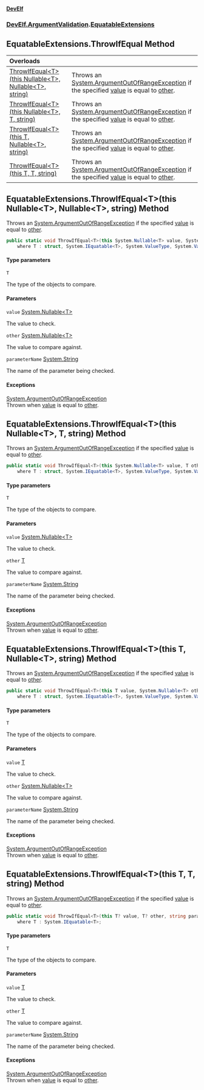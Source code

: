 #### [DevElf](README.md 'README')
### [DevElf\.ArgumentValidation](DevElf.ArgumentValidation.md 'DevElf\.ArgumentValidation').[EquatableExtensions](EquatableExtensions.md 'DevElf\.ArgumentValidation\.EquatableExtensions')

## EquatableExtensions\.ThrowIfEqual Method

| Overloads | |
| :--- | :--- |
| [ThrowIfEqual&lt;T&gt;\(this Nullable&lt;T&gt;, Nullable&lt;T&gt;, string\)](EquatableExtensions.ThrowIfEqual.md#DevElf.ArgumentValidation.EquatableExtensions.ThrowIfEqual_T_(thisSystem.Nullable_T_,System.Nullable_T_,string) 'DevElf\.ArgumentValidation\.EquatableExtensions\.ThrowIfEqual\<T\>\(this System\.Nullable\<T\>, System\.Nullable\<T\>, string\)') | Throws an [System\.ArgumentOutOfRangeException](https://learn.microsoft.com/en-us/dotnet/api/system.argumentoutofrangeexception 'System\.ArgumentOutOfRangeException') if the specified [value](EquatableExtensions.md#DevElf.ArgumentValidation.EquatableExtensions.ThrowIfEqual_T_(thisSystem.Nullable_T_,System.Nullable_T_,string).value 'DevElf\.ArgumentValidation\.EquatableExtensions\.ThrowIfEqual\<T\>\(this System\.Nullable\<T\>, System\.Nullable\<T\>, string\)\.value') is equal to [other](EquatableExtensions.md#DevElf.ArgumentValidation.EquatableExtensions.ThrowIfEqual_T_(thisSystem.Nullable_T_,System.Nullable_T_,string).other 'DevElf\.ArgumentValidation\.EquatableExtensions\.ThrowIfEqual\<T\>\(this System\.Nullable\<T\>, System\.Nullable\<T\>, string\)\.other')\. |
| [ThrowIfEqual&lt;T&gt;\(this Nullable&lt;T&gt;, T, string\)](EquatableExtensions.ThrowIfEqual.md#DevElf.ArgumentValidation.EquatableExtensions.ThrowIfEqual_T_(thisSystem.Nullable_T_,T,string) 'DevElf\.ArgumentValidation\.EquatableExtensions\.ThrowIfEqual\<T\>\(this System\.Nullable\<T\>, T, string\)') | Throws an [System\.ArgumentOutOfRangeException](https://learn.microsoft.com/en-us/dotnet/api/system.argumentoutofrangeexception 'System\.ArgumentOutOfRangeException') if the specified [value](EquatableExtensions.md#DevElf.ArgumentValidation.EquatableExtensions.ThrowIfEqual_T_(thisSystem.Nullable_T_,T,string).value 'DevElf\.ArgumentValidation\.EquatableExtensions\.ThrowIfEqual\<T\>\(this System\.Nullable\<T\>, T, string\)\.value') is equal to [other](EquatableExtensions.md#DevElf.ArgumentValidation.EquatableExtensions.ThrowIfEqual_T_(thisSystem.Nullable_T_,T,string).other 'DevElf\.ArgumentValidation\.EquatableExtensions\.ThrowIfEqual\<T\>\(this System\.Nullable\<T\>, T, string\)\.other')\. |
| [ThrowIfEqual&lt;T&gt;\(this T, Nullable&lt;T&gt;, string\)](EquatableExtensions.ThrowIfEqual.md#DevElf.ArgumentValidation.EquatableExtensions.ThrowIfEqual_T_(thisT,System.Nullable_T_,string) 'DevElf\.ArgumentValidation\.EquatableExtensions\.ThrowIfEqual\<T\>\(this T, System\.Nullable\<T\>, string\)') | Throws an [System\.ArgumentOutOfRangeException](https://learn.microsoft.com/en-us/dotnet/api/system.argumentoutofrangeexception 'System\.ArgumentOutOfRangeException') if the specified [value](EquatableExtensions.md#DevElf.ArgumentValidation.EquatableExtensions.ThrowIfEqual_T_(thisT,System.Nullable_T_,string).value 'DevElf\.ArgumentValidation\.EquatableExtensions\.ThrowIfEqual\<T\>\(this T, System\.Nullable\<T\>, string\)\.value') is equal to [other](EquatableExtensions.md#DevElf.ArgumentValidation.EquatableExtensions.ThrowIfEqual_T_(thisT,System.Nullable_T_,string).other 'DevElf\.ArgumentValidation\.EquatableExtensions\.ThrowIfEqual\<T\>\(this T, System\.Nullable\<T\>, string\)\.other')\. |
| [ThrowIfEqual&lt;T&gt;\(this T, T, string\)](EquatableExtensions.ThrowIfEqual.md#DevElf.ArgumentValidation.EquatableExtensions.ThrowIfEqual_T_(thisT,T,string) 'DevElf\.ArgumentValidation\.EquatableExtensions\.ThrowIfEqual\<T\>\(this T, T, string\)') | Throws an [System\.ArgumentOutOfRangeException](https://learn.microsoft.com/en-us/dotnet/api/system.argumentoutofrangeexception 'System\.ArgumentOutOfRangeException') if the specified [value](EquatableExtensions.md#DevElf.ArgumentValidation.EquatableExtensions.ThrowIfEqual_T_(thisT,T,string).value 'DevElf\.ArgumentValidation\.EquatableExtensions\.ThrowIfEqual\<T\>\(this T, T, string\)\.value') is equal to [other](EquatableExtensions.md#DevElf.ArgumentValidation.EquatableExtensions.ThrowIfEqual_T_(thisT,T,string).other 'DevElf\.ArgumentValidation\.EquatableExtensions\.ThrowIfEqual\<T\>\(this T, T, string\)\.other')\. |

<a name='DevElf.ArgumentValidation.EquatableExtensions.ThrowIfEqual_T_(thisSystem.Nullable_T_,System.Nullable_T_,string)'></a>

## EquatableExtensions\.ThrowIfEqual\<T\>\(this Nullable\<T\>, Nullable\<T\>, string\) Method

Throws an [System\.ArgumentOutOfRangeException](https://learn.microsoft.com/en-us/dotnet/api/system.argumentoutofrangeexception 'System\.ArgumentOutOfRangeException') if the specified [value](EquatableExtensions.md#DevElf.ArgumentValidation.EquatableExtensions.ThrowIfEqual_T_(thisSystem.Nullable_T_,System.Nullable_T_,string).value 'DevElf\.ArgumentValidation\.EquatableExtensions\.ThrowIfEqual\<T\>\(this System\.Nullable\<T\>, System\.Nullable\<T\>, string\)\.value') is
equal to [other](EquatableExtensions.md#DevElf.ArgumentValidation.EquatableExtensions.ThrowIfEqual_T_(thisSystem.Nullable_T_,System.Nullable_T_,string).other 'DevElf\.ArgumentValidation\.EquatableExtensions\.ThrowIfEqual\<T\>\(this System\.Nullable\<T\>, System\.Nullable\<T\>, string\)\.other')\.

```csharp
public static void ThrowIfEqual<T>(this System.Nullable<T> value, System.Nullable<T> other, string parameterName=null)
    where T : struct, System.IEquatable<T>, System.ValueType, System.ValueType;
```
#### Type parameters

<a name='DevElf.ArgumentValidation.EquatableExtensions.ThrowIfEqual_T_(thisSystem.Nullable_T_,System.Nullable_T_,string).T'></a>

`T`

The type of the objects to compare\.
#### Parameters

<a name='DevElf.ArgumentValidation.EquatableExtensions.ThrowIfEqual_T_(thisSystem.Nullable_T_,System.Nullable_T_,string).value'></a>

`value` [System\.Nullable&lt;](https://learn.microsoft.com/en-us/dotnet/api/system.nullable-1 'System\.Nullable\`1')[T](EquatableExtensions.md#DevElf.ArgumentValidation.EquatableExtensions.ThrowIfEqual_T_(thisSystem.Nullable_T_,System.Nullable_T_,string).T 'DevElf\.ArgumentValidation\.EquatableExtensions\.ThrowIfEqual\<T\>\(this System\.Nullable\<T\>, System\.Nullable\<T\>, string\)\.T')[&gt;](https://learn.microsoft.com/en-us/dotnet/api/system.nullable-1 'System\.Nullable\`1')

The value to check\.

<a name='DevElf.ArgumentValidation.EquatableExtensions.ThrowIfEqual_T_(thisSystem.Nullable_T_,System.Nullable_T_,string).other'></a>

`other` [System\.Nullable&lt;](https://learn.microsoft.com/en-us/dotnet/api/system.nullable-1 'System\.Nullable\`1')[T](EquatableExtensions.md#DevElf.ArgumentValidation.EquatableExtensions.ThrowIfEqual_T_(thisSystem.Nullable_T_,System.Nullable_T_,string).T 'DevElf\.ArgumentValidation\.EquatableExtensions\.ThrowIfEqual\<T\>\(this System\.Nullable\<T\>, System\.Nullable\<T\>, string\)\.T')[&gt;](https://learn.microsoft.com/en-us/dotnet/api/system.nullable-1 'System\.Nullable\`1')

The value to compare against\.

<a name='DevElf.ArgumentValidation.EquatableExtensions.ThrowIfEqual_T_(thisSystem.Nullable_T_,System.Nullable_T_,string).parameterName'></a>

`parameterName` [System\.String](https://learn.microsoft.com/en-us/dotnet/api/system.string 'System\.String')

The name of the parameter being checked\.

#### Exceptions

[System\.ArgumentOutOfRangeException](https://learn.microsoft.com/en-us/dotnet/api/system.argumentoutofrangeexception 'System\.ArgumentOutOfRangeException')  
Thrown when [value](EquatableExtensions.md#DevElf.ArgumentValidation.EquatableExtensions.ThrowIfEqual_T_(thisSystem.Nullable_T_,System.Nullable_T_,string).value 'DevElf\.ArgumentValidation\.EquatableExtensions\.ThrowIfEqual\<T\>\(this System\.Nullable\<T\>, System\.Nullable\<T\>, string\)\.value') is equal to [other](EquatableExtensions.md#DevElf.ArgumentValidation.EquatableExtensions.ThrowIfEqual_T_(thisSystem.Nullable_T_,System.Nullable_T_,string).other 'DevElf\.ArgumentValidation\.EquatableExtensions\.ThrowIfEqual\<T\>\(this System\.Nullable\<T\>, System\.Nullable\<T\>, string\)\.other')\.

<a name='DevElf.ArgumentValidation.EquatableExtensions.ThrowIfEqual_T_(thisSystem.Nullable_T_,T,string)'></a>

## EquatableExtensions\.ThrowIfEqual\<T\>\(this Nullable\<T\>, T, string\) Method

Throws an [System\.ArgumentOutOfRangeException](https://learn.microsoft.com/en-us/dotnet/api/system.argumentoutofrangeexception 'System\.ArgumentOutOfRangeException') if the specified [value](EquatableExtensions.md#DevElf.ArgumentValidation.EquatableExtensions.ThrowIfEqual_T_(thisSystem.Nullable_T_,T,string).value 'DevElf\.ArgumentValidation\.EquatableExtensions\.ThrowIfEqual\<T\>\(this System\.Nullable\<T\>, T, string\)\.value') is
equal to [other](EquatableExtensions.md#DevElf.ArgumentValidation.EquatableExtensions.ThrowIfEqual_T_(thisSystem.Nullable_T_,T,string).other 'DevElf\.ArgumentValidation\.EquatableExtensions\.ThrowIfEqual\<T\>\(this System\.Nullable\<T\>, T, string\)\.other')\.

```csharp
public static void ThrowIfEqual<T>(this System.Nullable<T> value, T other, string parameterName=null)
    where T : struct, System.IEquatable<T>, System.ValueType, System.ValueType;
```
#### Type parameters

<a name='DevElf.ArgumentValidation.EquatableExtensions.ThrowIfEqual_T_(thisSystem.Nullable_T_,T,string).T'></a>

`T`

The type of the objects to compare\.
#### Parameters

<a name='DevElf.ArgumentValidation.EquatableExtensions.ThrowIfEqual_T_(thisSystem.Nullable_T_,T,string).value'></a>

`value` [System\.Nullable&lt;](https://learn.microsoft.com/en-us/dotnet/api/system.nullable-1 'System\.Nullable\`1')[T](EquatableExtensions.md#DevElf.ArgumentValidation.EquatableExtensions.ThrowIfEqual_T_(thisSystem.Nullable_T_,T,string).T 'DevElf\.ArgumentValidation\.EquatableExtensions\.ThrowIfEqual\<T\>\(this System\.Nullable\<T\>, T, string\)\.T')[&gt;](https://learn.microsoft.com/en-us/dotnet/api/system.nullable-1 'System\.Nullable\`1')

The value to check\.

<a name='DevElf.ArgumentValidation.EquatableExtensions.ThrowIfEqual_T_(thisSystem.Nullable_T_,T,string).other'></a>

`other` [T](EquatableExtensions.md#DevElf.ArgumentValidation.EquatableExtensions.ThrowIfEqual_T_(thisSystem.Nullable_T_,T,string).T 'DevElf\.ArgumentValidation\.EquatableExtensions\.ThrowIfEqual\<T\>\(this System\.Nullable\<T\>, T, string\)\.T')

The value to compare against\.

<a name='DevElf.ArgumentValidation.EquatableExtensions.ThrowIfEqual_T_(thisSystem.Nullable_T_,T,string).parameterName'></a>

`parameterName` [System\.String](https://learn.microsoft.com/en-us/dotnet/api/system.string 'System\.String')

The name of the parameter being checked\.

#### Exceptions

[System\.ArgumentOutOfRangeException](https://learn.microsoft.com/en-us/dotnet/api/system.argumentoutofrangeexception 'System\.ArgumentOutOfRangeException')  
Thrown when [value](EquatableExtensions.md#DevElf.ArgumentValidation.EquatableExtensions.ThrowIfEqual_T_(thisSystem.Nullable_T_,T,string).value 'DevElf\.ArgumentValidation\.EquatableExtensions\.ThrowIfEqual\<T\>\(this System\.Nullable\<T\>, T, string\)\.value') is equal to [other](EquatableExtensions.md#DevElf.ArgumentValidation.EquatableExtensions.ThrowIfEqual_T_(thisSystem.Nullable_T_,T,string).other 'DevElf\.ArgumentValidation\.EquatableExtensions\.ThrowIfEqual\<T\>\(this System\.Nullable\<T\>, T, string\)\.other')\.

<a name='DevElf.ArgumentValidation.EquatableExtensions.ThrowIfEqual_T_(thisT,System.Nullable_T_,string)'></a>

## EquatableExtensions\.ThrowIfEqual\<T\>\(this T, Nullable\<T\>, string\) Method

Throws an [System\.ArgumentOutOfRangeException](https://learn.microsoft.com/en-us/dotnet/api/system.argumentoutofrangeexception 'System\.ArgumentOutOfRangeException') if the specified [value](EquatableExtensions.md#DevElf.ArgumentValidation.EquatableExtensions.ThrowIfEqual_T_(thisT,System.Nullable_T_,string).value 'DevElf\.ArgumentValidation\.EquatableExtensions\.ThrowIfEqual\<T\>\(this T, System\.Nullable\<T\>, string\)\.value') is
equal to [other](EquatableExtensions.md#DevElf.ArgumentValidation.EquatableExtensions.ThrowIfEqual_T_(thisT,System.Nullable_T_,string).other 'DevElf\.ArgumentValidation\.EquatableExtensions\.ThrowIfEqual\<T\>\(this T, System\.Nullable\<T\>, string\)\.other')\.

```csharp
public static void ThrowIfEqual<T>(this T value, System.Nullable<T> other, string parameterName=null)
    where T : struct, System.IEquatable<T>, System.ValueType, System.ValueType;
```
#### Type parameters

<a name='DevElf.ArgumentValidation.EquatableExtensions.ThrowIfEqual_T_(thisT,System.Nullable_T_,string).T'></a>

`T`

The type of the objects to compare\.
#### Parameters

<a name='DevElf.ArgumentValidation.EquatableExtensions.ThrowIfEqual_T_(thisT,System.Nullable_T_,string).value'></a>

`value` [T](EquatableExtensions.md#DevElf.ArgumentValidation.EquatableExtensions.ThrowIfEqual_T_(thisT,System.Nullable_T_,string).T 'DevElf\.ArgumentValidation\.EquatableExtensions\.ThrowIfEqual\<T\>\(this T, System\.Nullable\<T\>, string\)\.T')

The value to check\.

<a name='DevElf.ArgumentValidation.EquatableExtensions.ThrowIfEqual_T_(thisT,System.Nullable_T_,string).other'></a>

`other` [System\.Nullable&lt;](https://learn.microsoft.com/en-us/dotnet/api/system.nullable-1 'System\.Nullable\`1')[T](EquatableExtensions.md#DevElf.ArgumentValidation.EquatableExtensions.ThrowIfEqual_T_(thisT,System.Nullable_T_,string).T 'DevElf\.ArgumentValidation\.EquatableExtensions\.ThrowIfEqual\<T\>\(this T, System\.Nullable\<T\>, string\)\.T')[&gt;](https://learn.microsoft.com/en-us/dotnet/api/system.nullable-1 'System\.Nullable\`1')

The value to compare against\.

<a name='DevElf.ArgumentValidation.EquatableExtensions.ThrowIfEqual_T_(thisT,System.Nullable_T_,string).parameterName'></a>

`parameterName` [System\.String](https://learn.microsoft.com/en-us/dotnet/api/system.string 'System\.String')

The name of the parameter being checked\.

#### Exceptions

[System\.ArgumentOutOfRangeException](https://learn.microsoft.com/en-us/dotnet/api/system.argumentoutofrangeexception 'System\.ArgumentOutOfRangeException')  
Thrown when [value](EquatableExtensions.md#DevElf.ArgumentValidation.EquatableExtensions.ThrowIfEqual_T_(thisT,System.Nullable_T_,string).value 'DevElf\.ArgumentValidation\.EquatableExtensions\.ThrowIfEqual\<T\>\(this T, System\.Nullable\<T\>, string\)\.value') is equal to [other](EquatableExtensions.md#DevElf.ArgumentValidation.EquatableExtensions.ThrowIfEqual_T_(thisT,System.Nullable_T_,string).other 'DevElf\.ArgumentValidation\.EquatableExtensions\.ThrowIfEqual\<T\>\(this T, System\.Nullable\<T\>, string\)\.other')\.

<a name='DevElf.ArgumentValidation.EquatableExtensions.ThrowIfEqual_T_(thisT,T,string)'></a>

## EquatableExtensions\.ThrowIfEqual\<T\>\(this T, T, string\) Method

Throws an [System\.ArgumentOutOfRangeException](https://learn.microsoft.com/en-us/dotnet/api/system.argumentoutofrangeexception 'System\.ArgumentOutOfRangeException') if the specified [value](EquatableExtensions.md#DevElf.ArgumentValidation.EquatableExtensions.ThrowIfEqual_T_(thisT,T,string).value 'DevElf\.ArgumentValidation\.EquatableExtensions\.ThrowIfEqual\<T\>\(this T, T, string\)\.value') is
equal to [other](EquatableExtensions.md#DevElf.ArgumentValidation.EquatableExtensions.ThrowIfEqual_T_(thisT,T,string).other 'DevElf\.ArgumentValidation\.EquatableExtensions\.ThrowIfEqual\<T\>\(this T, T, string\)\.other')\.

```csharp
public static void ThrowIfEqual<T>(this T? value, T? other, string parameterName=null)
    where T : System.IEquatable<T>;
```
#### Type parameters

<a name='DevElf.ArgumentValidation.EquatableExtensions.ThrowIfEqual_T_(thisT,T,string).T'></a>

`T`

The type of the objects to compare\.
#### Parameters

<a name='DevElf.ArgumentValidation.EquatableExtensions.ThrowIfEqual_T_(thisT,T,string).value'></a>

`value` [T](EquatableExtensions.md#DevElf.ArgumentValidation.EquatableExtensions.ThrowIfEqual_T_(thisT,T,string).T 'DevElf\.ArgumentValidation\.EquatableExtensions\.ThrowIfEqual\<T\>\(this T, T, string\)\.T')

The value to check\.

<a name='DevElf.ArgumentValidation.EquatableExtensions.ThrowIfEqual_T_(thisT,T,string).other'></a>

`other` [T](EquatableExtensions.md#DevElf.ArgumentValidation.EquatableExtensions.ThrowIfEqual_T_(thisT,T,string).T 'DevElf\.ArgumentValidation\.EquatableExtensions\.ThrowIfEqual\<T\>\(this T, T, string\)\.T')

The value to compare against\.

<a name='DevElf.ArgumentValidation.EquatableExtensions.ThrowIfEqual_T_(thisT,T,string).parameterName'></a>

`parameterName` [System\.String](https://learn.microsoft.com/en-us/dotnet/api/system.string 'System\.String')

The name of the parameter being checked\.

#### Exceptions

[System\.ArgumentOutOfRangeException](https://learn.microsoft.com/en-us/dotnet/api/system.argumentoutofrangeexception 'System\.ArgumentOutOfRangeException')  
Thrown when [value](EquatableExtensions.md#DevElf.ArgumentValidation.EquatableExtensions.ThrowIfEqual_T_(thisT,T,string).value 'DevElf\.ArgumentValidation\.EquatableExtensions\.ThrowIfEqual\<T\>\(this T, T, string\)\.value') is equal to [other](EquatableExtensions.md#DevElf.ArgumentValidation.EquatableExtensions.ThrowIfEqual_T_(thisT,T,string).other 'DevElf\.ArgumentValidation\.EquatableExtensions\.ThrowIfEqual\<T\>\(this T, T, string\)\.other')\.